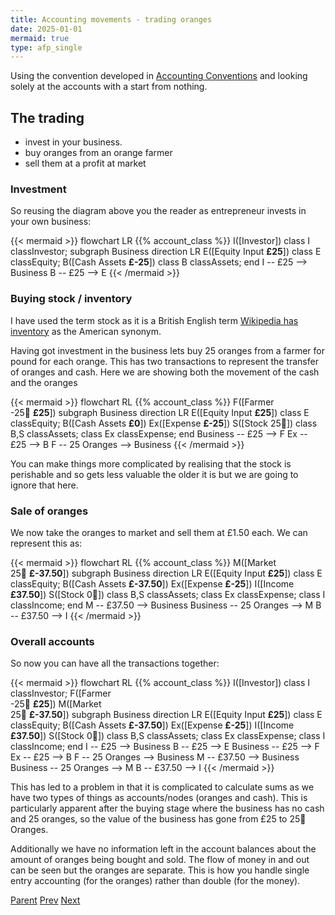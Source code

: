 ```yaml
---
title: Accounting movements - trading oranges
date: 2025-01-01
mermaid: true
type: afp_single
---
```



Using the convention developed in [Accounting Conventions](/afp/movements/conventions/) and
looking solely at the accounts with a start from nothing. 

## The trading

   - invest in your business.  
   - buy oranges from an orange farmer
   - sell them at a profit at market

### Investment

So reusing the diagram above you the reader as entrepreneur invests in your own business:

{{< mermaid >}}
flowchart LR
   {{% account_class %}}
   I([Investor])
   class I classInvestor;
   subgraph Business
   direction LR
      E([Equity Input **£25**])
      class E classEquity;
      B([Cash Assets **£-25**])
      class B classAssets;
   end
   I -- £25 --> Business
   B --  £25 --> E
{{< /mermaid >}}


### Buying stock / inventory

I have used the term stock as it is a British English term 
[Wikipedia has inventory](https://en.wikipedia.org/wiki/Inventory) as the American synonym.

Having got investment in the business lets buy 25 oranges from a farmer for pound for each orange.
This has two transactions to represent the transfer of oranges and cash.  Here we are showing both
the movement of the cash and the oranges

{{< mermaid >}}
flowchart RL
   {{% account_class %}}
   F([Farmer</br>-25🍊 **£25**])
   subgraph Business
   direction LR
      E([Equity Input **£25**])
      class E classEquity;
      B([Cash Assets **£0**])
      Ex([Expense **£-25**])
      S([Stock 25🍊])
      class B,S classAssets;
      class Ex classExpense;
   end
   Business -- £25 --> F 
   Ex -- £25 --> B
   F -- 25 Oranges --> Business
{{< /mermaid >}}

You can make things more complicated by realising that the stock is perishable and so gets
less valuable the older it is but we are going to ignore that here.

### Sale of oranges

We now take the oranges to market and sell them at £1.50 each.  We can represent this as:

{{< mermaid >}}
flowchart RL
   {{% account_class %}}
   M([Market</br>25🍊 **£-37.50**])
   subgraph Business
   direction LR
      E([Equity Input **£25**])
      class E classEquity;
      B([Cash Assets **£-37.50**])
      Ex([Expense **£-25**])
      I([Income **£37.50**])
      S([Stock 0🍊])
      class B,S classAssets;
      class Ex classExpense;
      class I classIncome;
   end
   M -- £37.50 --> Business
   Business -- 25 Oranges --> M
   B -- £37.50 --> I
{{< /mermaid >}}

### Overall accounts

So now you can have all the transactions together:

{{< mermaid >}}
flowchart RL
   {{% account_class %}}
   I([Investor])
   class I classInvestor;
   F([Farmer</br>-25🍊 **£25**])
   M([Market</br>25🍊 **£-37.50**])
   subgraph Business
   direction LR
      E([Equity Input **£25**])
      class E classEquity;
      B([Cash Assets **£-37.50**])
      Ex([Expense **£-25**])
      I([Income **£37.50**])
      S([Stock 0🍊])
      class B,S classAssets;
      class Ex classExpense;
      class I classIncome;
   end
   I -- £25 --> Business
   B --  £25 --> E
   Business -- £25 --> F 
   Ex -- £25 --> B
   F -- 25 Oranges --> Business
   M -- £37.50 --> Business
   Business -- 25 Oranges --> M
   B -- £37.50 --> I
{{< /mermaid >}}

This has led to a problem in that it is complicated to calculate sums as we have two types
of things as accounts/nodes (oranges and cash).  This is particularly apparent after the buying
stage
where the business has no cash and 25 oranges, so the value of the business has gone from £25 
to 25🍊 Oranges.

Additionally we have no information left in the account balances about the amount of
oranges being bought and sold.  The flow of money in and out can be seen but the oranges
are separate.  This is how you handle single entry accounting (for the oranges)
rather than double (for the money).

[Parent](/afp/movements/) [Prev](/afp/movements/graphtheory/) [Next](/afp/movements/orangesasmoney_ac/)
